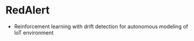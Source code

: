 # RedAlert

* Reinforcement learning with drift detection for autonomous modeling of IoT environment
